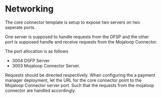 # Networking 
The core connector template is setup to expose two servers on two seperate ports.

One server is supposed to handle requests from the DFSP and the other port is supposed handle and receive requests from the Mojaloop Connector.

The port allocation is as follows

- 3004 DSFP Server
- 3003 Mojaloop Connector Server.

Requests should be directed respectively. When configuring the a payment manager deployment, let the URL for the core connector point to the Mojaloop Connector server port. Such that the requests from the mojaloop connector are handled accordingly.

